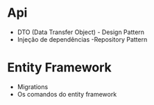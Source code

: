 # Api
- DTO (Data Transfer Object) - Design Pattern
- Injeção de dependências
-Repository Pattern

# Entity Framework
- Migrations
- Os comandos do entity framework